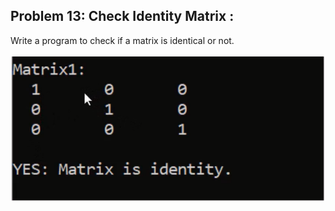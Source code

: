 ## Problem 13: Check Identity Matrix :

Write a program to check if a matrix is identical or not.
<br><br> <img src = "problem13.png" alt = "problem 13 output example">

